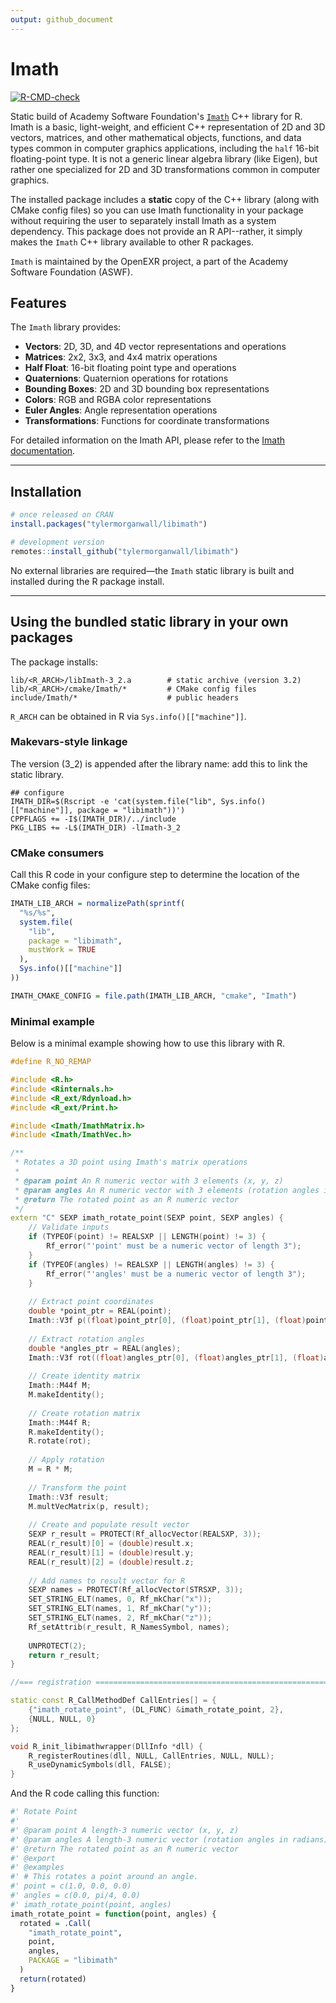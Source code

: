 ```yaml
---
output: github_document
---
```


# Imath

<!-- badges: start -->
[![R-CMD-check](https://github.com/username/imath/actions/workflows/R-CMD-check.yaml/badge.svg)](https://github.com/username/imath/actions/workflows/R-CMD-check.yaml)
<!-- badges: end -->

Static build of Academy Software Foundation's [`Imath`](https://github.com/AcademySoftwareFoundation/Imath) C++ library for R. Imath is a basic, light-weight, and efficient C++ representation of 2D and 3D vectors, matrices, and other mathematical objects, functions, and data types common in computer graphics applications, including the `half` 16-bit floating-point type. It is not a generic linear algebra library (like Eigen), but rather one specialized for 2D and 3D transformations common in computer graphics.

The installed package includes a **static** copy of the C++ library (along with CMake config files) so you can use Imath functionality in your package without requiring the user to separately install Imath as a system dependency. This package does not provide an R API--rather, it simply makes the `Imath` C++ library available to other R packages.

`Imath` is maintained by the OpenEXR project, a part of the Academy Software Foundation (ASWF).

## Features

The `Imath` library provides:

- **Vectors**: 2D, 3D, and 4D vector representations and operations
- **Matrices**: 2x2, 3x3, and 4x4 matrix operations
- **Half Float**: 16-bit floating point type and operations
- **Quaternions**: Quaternion operations for rotations
- **Bounding Boxes**: 2D and 3D bounding box representations
- **Colors**: RGB and RGBA color representations
- **Euler Angles**: Angle representation operations
- **Transformations**: Functions for coordinate transformations

For detailed information on the Imath API, please refer to the [Imath documentation](https://imath.readthedocs.io/).

---

## Installation

```r
# once released on CRAN
install.packages("tylermorganwall/libimath")

# development version
remotes::install_github("tylermorganwall/libimath")
```

No external libraries are required—the `Imath` static library is built and installed during the R package install.

---

## Using the bundled static library in your own packages

The package installs:

```
lib/<R_ARCH>/libImath-3_2.a        # static archive (version 3.2)
lib/<R_ARCH>/cmake/Imath/*         # CMake config files
include/Imath/*                    # public headers
```

`R_ARCH` can be obtained in R via `Sys.info()[["machine"]]`.

### Makevars-style linkage

The version (3_2) is appended after the library name: add this to link the static library.

```make
## configure
IMATH_DIR=$(Rscript -e 'cat(system.file("lib", Sys.info()[["machine"]], package = "libimath"))')
CPPFLAGS += -I$(IMATH_DIR)/../include
PKG_LIBS += -L$(IMATH_DIR) -lImath-3_2
```

### CMake consumers

Call this R code in your configure step to determine the location of the CMake config files:

```r
IMATH_LIB_ARCH = normalizePath(sprintf(
  "%s/%s",
  system.file(
    "lib",
    package = "libimath",
    mustWork = TRUE
  ),
  Sys.info()[["machine"]]
))

IMATH_CMAKE_CONFIG = file.path(IMATH_LIB_ARCH, "cmake", "Imath")
```

### Minimal example

Below is a minimal example showing how to use this library with R.

```c++
#define R_NO_REMAP

#include <R.h>
#include <Rinternals.h>
#include <R_ext/Rdynload.h>
#include <R_ext/Print.h> 

#include <Imath/ImathMatrix.h>
#include <Imath/ImathVec.h>

/**
 * Rotates a 3D point using Imath's matrix operations
 * 
 * @param point An R numeric vector with 3 elements (x, y, z)
 * @param angles An R numeric vector with 3 elements (rotation angles in radians)
 * @return The rotated point as an R numeric vector
 */
extern "C" SEXP imath_rotate_point(SEXP point, SEXP angles) {
    // Validate inputs
    if (TYPEOF(point) != REALSXP || LENGTH(point) != 3) {
        Rf_error("'point' must be a numeric vector of length 3");
    }
    if (TYPEOF(angles) != REALSXP || LENGTH(angles) != 3) {
        Rf_error("'angles' must be a numeric vector of length 3");
    }
    
    // Extract point coordinates
    double *point_ptr = REAL(point);
    Imath::V3f p((float)point_ptr[0], (float)point_ptr[1], (float)point_ptr[2]);
    
    // Extract rotation angles
    double *angles_ptr = REAL(angles);
    Imath::V3f rot((float)angles_ptr[0], (float)angles_ptr[1], (float)angles_ptr[2]);
    
    // Create identity matrix
    Imath::M44f M;
    M.makeIdentity();
    
    // Create rotation matrix
    Imath::M44f R;
    R.makeIdentity();
    R.rotate(rot);
    
    // Apply rotation
    M = R * M;
    
    // Transform the point
    Imath::V3f result;
    M.multVecMatrix(p, result);
    
    // Create and populate result vector
    SEXP r_result = PROTECT(Rf_allocVector(REALSXP, 3));
    REAL(r_result)[0] = (double)result.x;
    REAL(r_result)[1] = (double)result.y;
    REAL(r_result)[2] = (double)result.z;
    
    // Add names to result vector for R
    SEXP names = PROTECT(Rf_allocVector(STRSXP, 3));
    SET_STRING_ELT(names, 0, Rf_mkChar("x"));
    SET_STRING_ELT(names, 1, Rf_mkChar("y"));
    SET_STRING_ELT(names, 2, Rf_mkChar("z"));
    Rf_setAttrib(r_result, R_NamesSymbol, names);
    
    UNPROTECT(2);
    return r_result;
}

//=== registration ===========================================================

static const R_CallMethodDef CallEntries[] = {
    {"imath_rotate_point", (DL_FUNC) &imath_rotate_point, 2},
    {NULL, NULL, 0}
};

void R_init_libimathwrapper(DllInfo *dll) {
    R_registerRoutines(dll, NULL, CallEntries, NULL, NULL);
    R_useDynamicSymbols(dll, FALSE);
}

```

And the R code calling this function:

```r
#' Rotate Point
#'
#' @param point A length-3 numeric vector (x, y, z)
#' @param angles A length-3 numeric vector (rotation angles in radians)
#' @return The rotated point as an R numeric vector
#' @export
#' @examples
#' # This rotates a point around an angle.
#' point = c(1.0, 0.0, 0.0)
#' angles = c(0.0, pi/4, 0.0)
#' imath_rotate_point(point, angles)
imath_rotate_point = function(point, angles) {
  rotated = .Call(
    "imath_rotate_point",
    point,
    angles,
    PACKAGE = "libimath"
  )
  return(rotated)
}
```
